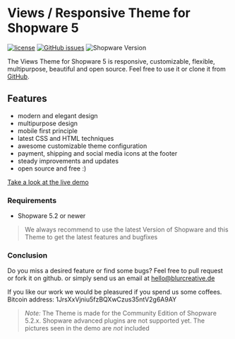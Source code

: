 # Views / Responsive Theme for Shopware 5

[![license](https://img.shields.io/github/license/Blur-Creative/theme-views.svg)](LICENSE)
[![GitHub issues](https://img.shields.io/github/issues/Blur-Creative/theme-views.svg)](https://github.com/Blur-Creative/theme-views/issues) 
![Shopware Version](https://img.shields.io/badge/Shopware-5.2%20or%20newer-blue.svg)

The Views Theme for Shopware 5 is responsive, customizable, flexible, multipurpose, beautiful and open source.
Feel free to use it or clone it from [GitHub](https://github.com/Blur-Creative/theme-views.git).

## Features

- modern and elegant design
- multipurpose design
- mobile first principle
- latest CSS and HTML techniques
- awesome customizable theme configuration
- payment, shipping and social media icons at the footer
- steady improvements and updates
- open source and free :)

[Take a look at the live demo](http://views.blurcreative.de/)

### Requirements

- Shopware 5.2 or newer

> We always recommend to use the latest Version of Shopware and this Theme to get the latest features and bugfixes

### Conclusion

Do you miss a desired feature or find some bugs? Feel free to pull request or fork it on github.
or simply send us an email at hello@blurcreative.de

If you like our work we would be pleasured if you spend us some coffees.
Bitcoin address: 1JrsXxVjniu5fzBQXwCzus35ntV2g6A9AY

> *Note:* The Theme is made for the Community Edition of Shopware 5.2.x. Shopware advanced plugins are not supported yet.
> The pictures seen in the demo are *not* included 

